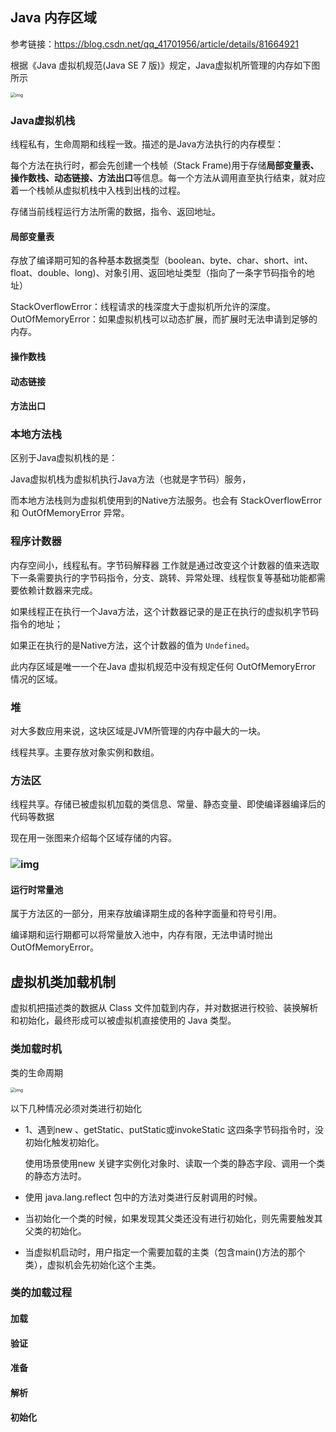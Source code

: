 ## Java 内存区域                                                                                                                                                                                                                              

参考链接：https://blog.csdn.net/qq_41701956/article/details/81664921

根据《Java 虚拟机规范(Java SE 7 版)》规定，Java虚拟机所管理的内存如下图所示



<img src="https://imgconvert.csdnimg.cn/aHR0cHM6Ly91c2VyLWdvbGQtY2RuLnhpdHUuaW8vMjAxNy85LzQvZGQzYjE1YjNkODgyNmZhZWFlMjA2Mzk3NmZiOTkyMTM_aW1hZ2VWaWV3Mi8wL3cvMTI4MC9oLzk2MC9mb3JtYXQvd2VicC9pZ25vcmUtZXJyb3IvMQ" alt="img" style="zoom: 50%;" />

### 

### Java虚拟机栈

线程私有，生命周期和线程一致。描述的是Java方法执行的内存模型：

每个方法在执行时，都会先创建一个栈帧（Stack Frame)用于存储**局部变量表、操作数栈、动态链接、方法出口**等信息。每一个方法从调用直至执行结束，就对应着一个栈帧从虚拟机栈中入栈到出栈的过程。

存储当前线程运行方法所需的数据，指令、返回地址。

#### 局部变量表

存放了编译期可知的各种基本数据类型（boolean、byte、char、short、int、float、double、long)、对象引用、返回地址类型（指向了一条字节码指令的地址）

StackOverflowError：线程请求的栈深度大于虚拟机所允许的深度。
OutOfMemoryError：如果虚拟机栈可以动态扩展，而扩展时无法申请到足够的内存。

#### 操作数栈

#### 动态链接

#### 方法出口



### 本地方法栈

区别于Java虚拟机栈的是：

Java虚拟机栈为虚拟机执行Java方法（也就是字节码）服务，

而本地方法栈则为虚拟机使用到的Native方法服务。也会有 StackOverflowError 和 OutOfMemoryError 异常。

### 程序计数器

内存空间小，线程私有。字节码解释器 工作就是通过改变这个计数器的值来选取下一条需要执行的字节码指令，分支、跳转、异常处理、线程恢复等基础功能都需要依赖计数器来完成。

如果线程正在执行一个Java方法，这个计数器记录的是正在执行的虚拟机字节码指令的地址；

如果正在执行的是Native方法，这个计数器的值为 `Undefined`。

此内存区域是唯一一个在Java 虚拟机规范中没有规定任何 OutOfMemoryError 情况的区域。

### 堆

对大多数应用来说，这块区域是JVM所管理的内存中最大的一块。

线程共享。主要存放对象实例和数组。

### 方法区

线程共享。存储已被虚拟机加载的类信息、常量、静态变量、即使编译器编译后的代码等数据



现在用一张图来介绍每个区域存储的内容。

### ![img](https://imgconvert.csdnimg.cn/aHR0cHM6Ly91c2VyLWdvbGQtY2RuLnhpdHUuaW8vMjAxNy85LzQvZGE3N2Q5MDE0Njc4NmMwY2IzZTE3MGI5YzkzNzZhZTQ_aW1hZ2VWaWV3Mi8wL3cvMTI4MC9oLzk2MC9mb3JtYXQvd2VicC9pZ25vcmUtZXJyb3IvMQ)

#### 运行时常量池

属于方法区的一部分，用来存放编译期生成的各种字面量和符号引用。

编译期和运行期都可以将常量放入池中，内存有限，无法申请时抛出OutOfMemoryError。

## 虚拟机类加载机制

虚拟机把描述类的数据从 Class 文件加载到内存，并对数据进行校验、装换解析和初始化，最终形成可以被虚拟机直接使用的 Java 类型。

### 类加载时机

类的生命周期

<img src="https://imgconvert.csdnimg.cn/aHR0cHM6Ly91c2VyLWdvbGQtY2RuLnhpdHUuaW8vMjAxNy85LzQvMjdhYzg3ZjQzOTJmMGFiOTllNGM2NWMyM2NjNzE5NDU_aW1hZ2VWaWV3Mi8wL3cvMTI4MC9oLzk2MC9mb3JtYXQvd2VicC9pZ25vcmUtZXJyb3IvMQ" alt="img" style="zoom:50%;" />

以下几种情况必须对类进行初始化

- 1、遇到new 、getStatic、putStatic或invokeStatic 这四条字节码指令时，没初始化触发初始化。

  使用场景使用new 关键字实例化对象时、读取一个类的静态字段、调用一个类的静态方法时。

- 使用 java.lang.reflect 包中的方法对类进行反射调用的时候。

- 当初始化一个类的时候，如果发现其父类还没有进行初始化，则先需要触发其父类的初始化。

- 当虚拟机启动时，用户指定一个需要加载的主类（包含main()方法的那个类），虚拟机会先初始化这个主类。

  

### 类的加载过程

#### 加载

#### 验证

#### 准备

#### 解析

#### 初始化